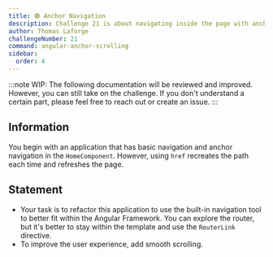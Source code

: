 ```yaml
---
title: 🟢 Anchor Navigation
description: Challenge 21 is about navigating inside the page with anchor
author: Thomas Laforge
challengeNumber: 21
command: angular-anchor-scrolling
sidebar:
  order: 4
---
```


:::note
WIP: The following documentation will be reviewed and improved. However, you can still take on the challenge. If you don't understand a certain part, please feel free to reach out or create an issue.
:::

## Information

You begin with an application that has basic navigation and anchor navigation in the `HomeComponent`. However, using `href` recreates the path each time and refreshes the page.

## Statement

- Your task is to refactor this application to use the built-in navigation tool to better fit within the Angular Framework. You can explore the router, but it's better to stay within the template and use the `RouterLink` directive.
- To improve the user experience, add smooth scrolling.
